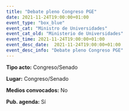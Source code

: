 ```yaml
---
title: "Debate pleno Congreso PGE"
date: 2021-11-24T19:00:00+01:00
event_type: "box_blue" 
event_cat: "Ministro de Universidades"
event_cat_old: "Ministerio de Universidades"
event_time: 2021-11-24T19:00:00+01:00
event_desc_date:  2021-11-24T19:00:00+01:00
event_desc_info: "Debate pleno Congreso PGE"
---
```

<p class="card-light list_schedule_description"><b>Tipo acto:</b> Congreso/Senado
</p>
<p class="card-light list_schedule_description"><b>Lugar:</b> Congreso/Senado
</p>
<p class="card-light list_schedule_description"><b>Medios convocados:</b> No
</p>
<p class="card-light list_schedule_description"><b>Pub. agenda:</b> Sí
</p>